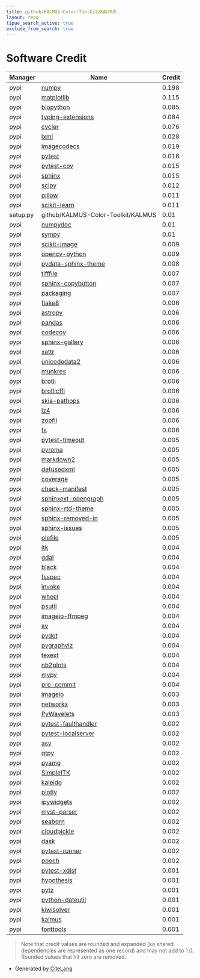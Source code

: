 ```yaml
---
title: github/KALMUS-Color-Toolkit/KALMUS
layout: repo
tipue_search_active: true
exclude_from_search: true
---
```

# Software Credit

|Manager|Name|Credit|
|-------|----|------|
|pypi|[numpy](https://pypi.org/project/numpy)|0.198|
|pypi|[matplotlib](https://matplotlib.org)|0.115|
|pypi|[biopython](https://biopython.org/)|0.085|
|pypi|[typing-extensions](https://pypi.org/project/typing-extensions)|0.084|
|pypi|[cycler](https://github.com/matplotlib/cycler)|0.076|
|pypi|[lxml](https://pypi.org/project/lxml)|0.028|
|pypi|[imagecodecs](https://pypi.org/project/imagecodecs)|0.019|
|pypi|[pytest](https://pypi.org/project/pytest)|0.016|
|pypi|[pytest-cov](https://pypi.org/project/pytest-cov)|0.015|
|pypi|[sphinx](https://pypi.org/project/sphinx)|0.015|
|pypi|[scipy](https://www.scipy.org)|0.012|
|pypi|[pillow](https://python-pillow.org)|0.011|
|pypi|[scikit-learn](http://scikit-learn.org)|0.011|
|setup.py|github/KALMUS-Color-Toolkit/KALMUS|0.01|
|pypi|[numpydoc](https://pypi.org/project/numpydoc)|0.01|
|pypi|[sympy](https://pypi.org/project/sympy)|0.01|
|pypi|[scikit-image](https://scikit-image.org)|0.009|
|pypi|[opencv-python](https://github.com/skvark/opencv-python)|0.009|
|pypi|[pydata-sphinx-theme](https://pypi.org/project/pydata-sphinx-theme)|0.008|
|pypi|[tifffile](https://www.lfd.uci.edu/~gohlke/)|0.007|
|pypi|[sphinx-copybutton](https://pypi.org/project/sphinx-copybutton)|0.007|
|pypi|[packaging](https://pypi.org/project/packaging)|0.007|
|pypi|[flake8](https://pypi.org/project/flake8)|0.006|
|pypi|[astropy](https://pypi.org/project/astropy)|0.006|
|pypi|[pandas](https://pandas.pydata.org)|0.006|
|pypi|[codecov](https://pypi.org/project/codecov)|0.006|
|pypi|[sphinx-gallery](https://pypi.org/project/sphinx-gallery)|0.006|
|pypi|[xattr](https://pypi.org/project/xattr)|0.006|
|pypi|[unicodedata2](https://pypi.org/project/unicodedata2)|0.006|
|pypi|[munkres](https://pypi.org/project/munkres)|0.006|
|pypi|[brotli](https://pypi.org/project/brotli)|0.006|
|pypi|[brotlicffi](https://pypi.org/project/brotlicffi)|0.006|
|pypi|[skia-pathops](https://pypi.org/project/skia-pathops)|0.006|
|pypi|[lz4](https://pypi.org/project/lz4)|0.006|
|pypi|[zopfli](https://pypi.org/project/zopfli)|0.006|
|pypi|[fs](https://pypi.org/project/fs)|0.006|
|pypi|[pytest-timeout](https://pypi.org/project/pytest-timeout)|0.005|
|pypi|[pyroma](https://pypi.org/project/pyroma)|0.005|
|pypi|[markdown2](https://pypi.org/project/markdown2)|0.005|
|pypi|[defusedxml](https://pypi.org/project/defusedxml)|0.005|
|pypi|[coverage](https://pypi.org/project/coverage)|0.005|
|pypi|[check-manifest](https://pypi.org/project/check-manifest)|0.005|
|pypi|[sphinxext-opengraph](https://pypi.org/project/sphinxext-opengraph)|0.005|
|pypi|[sphinx-rtd-theme](https://pypi.org/project/sphinx-rtd-theme)|0.005|
|pypi|[sphinx-removed-in](https://pypi.org/project/sphinx-removed-in)|0.005|
|pypi|[sphinx-issues](https://pypi.org/project/sphinx-issues)|0.005|
|pypi|[olefile](https://pypi.org/project/olefile)|0.005|
|pypi|[itk](https://pypi.org/project/itk)|0.004|
|pypi|[gdal](https://pypi.org/project/gdal)|0.004|
|pypi|[black](https://pypi.org/project/black)|0.004|
|pypi|[fsspec](https://pypi.org/project/fsspec)|0.004|
|pypi|[invoke](https://pypi.org/project/invoke)|0.004|
|pypi|[wheel](https://pypi.org/project/wheel)|0.004|
|pypi|[psutil](https://pypi.org/project/psutil)|0.004|
|pypi|[imageio-ffmpeg](https://pypi.org/project/imageio-ffmpeg)|0.004|
|pypi|[av](https://pypi.org/project/av)|0.004|
|pypi|[pydot](https://pypi.org/project/pydot)|0.004|
|pypi|[pygraphviz](https://pypi.org/project/pygraphviz)|0.004|
|pypi|[texext](https://pypi.org/project/texext)|0.004|
|pypi|[nb2plots](https://pypi.org/project/nb2plots)|0.004|
|pypi|[mypy](https://pypi.org/project/mypy)|0.004|
|pypi|[pre-commit](https://pypi.org/project/pre-commit)|0.004|
|pypi|[imageio](https://github.com/imageio/imageio)|0.003|
|pypi|[networkx](https://networkx.org/)|0.003|
|pypi|[PyWavelets](https://github.com/PyWavelets/pywt)|0.003|
|pypi|[pytest-faulthandler](https://pypi.org/project/pytest-faulthandler)|0.002|
|pypi|[pytest-localserver](https://pypi.org/project/pytest-localserver)|0.002|
|pypi|[asv](https://pypi.org/project/asv)|0.002|
|pypi|[qtpy](https://pypi.org/project/qtpy)|0.002|
|pypi|[pyamg](https://pypi.org/project/pyamg)|0.002|
|pypi|[SimpleITK](https://pypi.org/project/SimpleITK)|0.002|
|pypi|[kaleido](https://pypi.org/project/kaleido)|0.002|
|pypi|[plotly](https://pypi.org/project/plotly)|0.002|
|pypi|[ipywidgets](https://pypi.org/project/ipywidgets)|0.002|
|pypi|[myst-parser](https://pypi.org/project/myst-parser)|0.002|
|pypi|[seaborn](https://pypi.org/project/seaborn)|0.002|
|pypi|[cloudpickle](https://pypi.org/project/cloudpickle)|0.002|
|pypi|[dask](https://pypi.org/project/dask)|0.002|
|pypi|[pytest-runner](https://pypi.org/project/pytest-runner)|0.002|
|pypi|[pooch](https://pypi.org/project/pooch)|0.002|
|pypi|[pytest-xdist](https://pypi.org/project/pytest-xdist)|0.001|
|pypi|[hypothesis](https://pypi.org/project/hypothesis)|0.001|
|pypi|[pytz](https://pypi.org/project/pytz)|0.001|
|pypi|[python-dateutil](https://pypi.org/project/python-dateutil)|0.001|
|pypi|[kiwisolver](https://github.com/nucleic/kiwi)|0.001|
|pypi|[kalmus](https://github.com/KALMUS-Color-Toolkit/KALMUS)|0.001|
|pypi|[fonttools](http://github.com/fonttools/fonttools)|0.001|


> Note that credit values are rounded and expanded (so shared dependencies are represented as one record) and may not add to 1.0. Rounded values that hit zero are removed.


- Generated by [CiteLang](https://github.com/vsoch/citelang)
